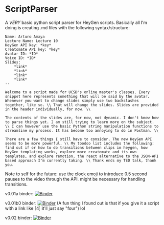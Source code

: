 # ScriptParser
A *VERY* basic python script parser for HeyGen scripts.
Basically all I'm doing is creating .md files with the following syntax/structure:

```
Name: Arturo Amaya
Lecture Name: Lecture 10
HeyGen API key: *key*
Creatomate API key: *key*
Avatar ID: *ID*
Voice ID: *ID*
Slides:
    *link*
    *link*
    *link*
    *link*
--

Welcome to a script made for UCSD's online master's classes. Every snippet here represents something that will be said by the avatar. Whenever you want to change slides simply use two backslashes together, like so. \\ That will change the slides. Slides are provided in the header individually, for now. \\ 

The contents of the slides are, for now, not dynamic. I don't know how to parse things yet. I am still trying to learn more on the subject. \\ I can however use the basic Python string manipulation functions to streamline my process. It has become too annoying to do in Postman. \\

There are a few things I still have to consider. The new HeyGen API seems to be more powerful. \\ My toodoo list includes the following: find out if or how to do transitions between clips in heygen, how HeyGen templating works, explore more creatomate and its own templates, and explore remotion, the react alternative to the JSON-API based approach I'm currently taking. \\ Thank ends my TED talk, thank you. 
```

Note to self for the future: use the clock emoji to introduce 0.5 second pauses to the video through the API. might be necessary for handling transitions.

v0.01a binder: [![Binder](https://mybinder.org/badge_logo.svg)](https://mybinder.org/v2/gh/ArturoAmaya/ScriptParser/v0.01a?labpath=example.ipynb)

v0.01b0 binder: [![Binder](https://mybinder.org/badge_logo.svg)](https://mybinder.org/v2/gh/ArturoAmaya/ScriptParser/v0.01b0?labpath=example.ipynb) (A fun thing I found out is that if you give it a script with a link like [4] it'll just say "four") lol

v0.02 binder: [![Binder](https://mybinder.org/badge_logo.svg)](https://mybinder.org/v2/gh/ArturoAmaya/ScriptParser/v0.02?labpath=example.ipynb)